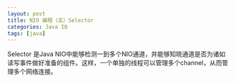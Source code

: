 ```yaml
---
layout: post
title: NIO 编程（五）Selector
categories: Java IO
tags: [java]
---
```


Selector 是Java NIO中能够检测一到多个NIO通道，并能够知晓通道是否为诸如读写事件做好准备的组件。这样，一个单独的线程可以管理多个channel，从而管理多个网络连接。


